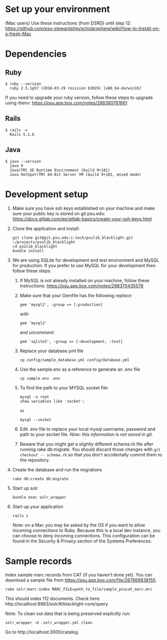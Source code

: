 # Set up your environment 
(Mac users) Use these instructions (from DSRD) until step 12: https://github.com/psu-stewardship/scholarsphere/wiki/How-to-Install-on-a-fresh-Mac

# Dependencies 

## Ruby
```
$ ruby --version
  ruby 2.5.1p57 (2018-03-29 revision 63029) [x86_64-darwin16]
```
If you need to upgrade your ruby version, follow these steps to upgrade using rbenv: https://psu.app.box.com/notes/288380781861

## Rails
``` 
$ rails -v
  Rails 5.1.6
```

## Java

```
$ java --version
  java 9
  Java(TM) SE Runtime Environment (build 9+181)
  Java HotSpot(TM) 64-Bit Server VM (build 9+181, mixed mode)
```

# Development setup
1.  Make sure you have ssh keys established on your machine and make sure your public key is stored on git.psu.edu: https://docs.gitlab.com/ee/gitlab-basics/create-your-ssh-keys.html
1.  Clone the application and install:
    ``` 
    git clone git@git.psu.edu:i-tech/psulib_blacklight.git ~/projects/psulib_blacklight
    cd psulib_blacklight
    bundle install
    ```

1.  We are using SQLite for development and test environment and MySQL for production.
    If you prefer to use MySQL for your development then follow these steps:
      1.  If MySQL is not already installed on your machine, follow these instructions: https://psu.app.box.com/notes/288370435578 
      1.  Make sure that your Gemfile has the following *replace*:    
    
          ```gem 'mysql2', :group => [:production]```
          
          with
            
          ```gem 'mysql2' ```
            
          and *uncomment*:
            
          ```gem 'sqlite3', :group => [:development, :test]```
       
      1. Replace your database.yml file 
          ```
          cp config/sample_database.yml config/database.yml
          ```
      1.  Use the sample.env as a reference to generate an .env file
          ```
          cp sample.env .env
          ```
      1.  To find the path to your MYSQL socket file:
          ```
          mysql -u root
          show variables like 'socket';
          ```
          
          or
          
          ```
          mysql --socket
          ```
      1.  Edit .env file to replace your local mysql username, password and path to your socket file. *Note: this information is not saved in git.*
      1.  Beware that you might get a slightly different schema.rb file after running rake db:migrate. You should discard those changes with `git checkout -- schema.rb` so that you don't accidentally commit them to the repository.
1.  Create the database and run the migrations
    ```
    rake db:create db:migrate
    ```

1.  Start up solr
    ```
    bundle exec solr_wrapper
    ```

1.  Start up your application
    ```
    rails s
    ```
    
    Note: on a Mac you may be asked by the OS if you want to allow incoming connections to Ruby. Because this is a local dev instance, you can choose to deny incoming connections. This configuration can be found in the Security & Privacy section of the Systems Preferences. 

# Sample records
Index sample marc records from CAT (if you haven't done yet). You can download a sample file from https://psu.app.box.com/file/287669838155.
```
rake solr:marc:index MARC_FILE=path_to_file/sample_psucat_marc.mrc 
```
This should index 112 documents. Check here: http://localhost:8983/solr/#/blacklight-core/query

Note: To clean out data that is being preserved explicitly run:
```
solr_wrapper -d .solr_wrapper.yml clean
```

Go to http://localhost:3000/catalog.
